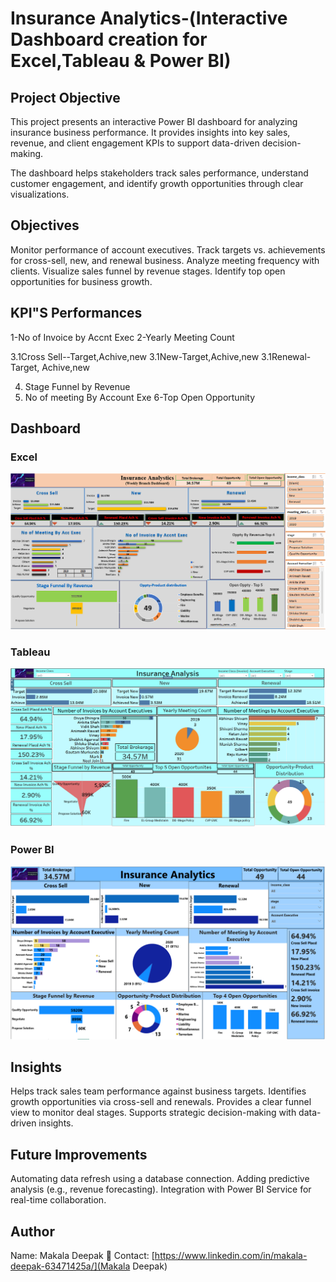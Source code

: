 # Insurance Analytics-(Interactive Dashboard creation for Excel,Tableau & Power BI)
## Project Objective
This project presents an interactive Power BI dashboard for analyzing insurance business performance.
It provides insights into key sales, revenue, and client engagement KPIs to support data-driven decision-making.

The dashboard helps stakeholders track sales performance, understand customer engagement, and identify growth opportunities through clear visualizations.
## Objectives
Monitor performance of account executives.
Track targets vs. achievements for cross-sell, new, and renewal business.
Analyze meeting frequency with clients.
Visualize sales funnel by revenue stages.
Identify top open opportunities for business growth.
## KPI"S Performances
1-No of Invoice by Accnt Exec
2-Yearly Meeting Count

3.1Cross Sell--Target,Achive,new
3.1New-Target,Achive,new
3.1Renewal-Target, Achive,new

4. Stage Funnel by Revenue
5. No of meeting By Account Exe
6-Top Open Opportunity
## Dashboard
### Excel
  ![Excel](https://github.com/deepuhacker/Insurance-Analytics/blob/main/Screenshot%202025-09-26%20122112.png)
### Tableau
  ![Tableau](https://github.com/deepuhacker/Insurance-Analytics/blob/main/Screenshot%202025-08-31%20105719.png)
### Power BI
  ![Power BI](https://github.com/deepuhacker/Insurance-Analytics/blob/main/Screenshot%202025-09-09%20130453.png)
## Insights
Helps track sales team performance against business targets.
Identifies growth opportunities via cross-sell and renewals.
Provides a clear funnel view to monitor deal stages.
Supports strategic decision-making with data-driven insights.
## Future Improvements
Automating data refresh using a database connection.
Adding predictive analysis (e.g., revenue forecasting).
Integration with Power BI Service for real-time collaboration.
## Author
Name: Makala Deepak
📧 Contact: [https://www.linkedin.com/in/makala-deepak-63471425a/](Makala Deepak)

